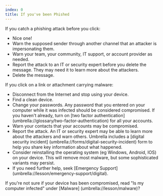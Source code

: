 ```yaml
---
index: 0
title: If you've been Phished
---
```

If you catch a phishing attack before you click:

* Nice one! 
* Warn the supposed sender through another channel that an attacker is impersonating them. 
* Warn your team, your community, IT support, or account provider as needed. 
* Report the attack to an IT or security expert before you delete the message. They may need it to learn more about the attackers.
* Delete the message. 

If you click on a link or attachment carrying malware: 

*   Disconnect from the Internet and stop using your device.
*   Find a clean device.  
*   Change your passwords. Any password that you entered on your computer while it was infected should be considered compromised. If you haven't already, turn on [two factor authentication] (umbrella://glossary/two-factor-authentication) for all your accounts.
*   Warn your contacts that your accounts may be compromised. 
*   Report the attack. An IT or security expert may be able to learn more about the attackers and warn others. Umbrella includes a [digital security incident] (umbrella://forms/digital-security-incident) form to help you share key information about what happened. 
*   Consider reinstalling the operating system (eg Windows, Android, IOS) on your device. This will remove most malware, but some sophisticated variants may persist.
*   If you need further help, seek [Emergency Support] (umbrella://lesson/emergency-support/digital).

If you're not sure if your device has been compromised, read "Is my computer infected" under [Malware] (umbrella://lesson/malware)?